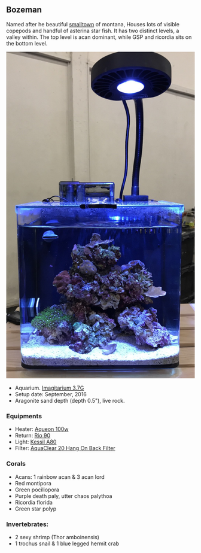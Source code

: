 ## Bozeman

Named after he beautiful [smalltown](https://en.wikipedia.org/wiki/Bozeman,_Montana) of montana,
Houses lots of visible copepods and handful of asterina star fish. It has two distinct levels, a
valley within. The top level is acan dominant, while GSP and ricordia sits on the bottom level.

![bozeman](./bozeman.jpg)

- Aquarium. [Imagitarium 3.7G]()
- Setup date: September, 2016
- Aragonite sand depth (depth 0.5"), live rock.

### Equipments

- Heater: [Aqueon 100w]()
- Return: [Rio 90]()
- Light: [Kessil A80]()
- Filter: [AquaClear 20 Hang On Back Filter]()

### Corals

- Acans: 1 rainbow acan & 3 acan lord
- Red montipora
- Green  pociliopora 
- Purple death paly, utter chaos palythoa
- Ricordia florida
- Green star polyp

### Invertebrates:

- 2 sexy shrimp (Thor amboinensis)
- 1 trochus snail & 1 blue legged hermit crab

